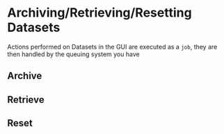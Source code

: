 # Archiving/Retrieving/Resetting Datasets

Actions performed on Datasets in the GUI are executed as a `job`, they are then handled by the queuing system you have 

## Archive



## Retrieve



## Reset







